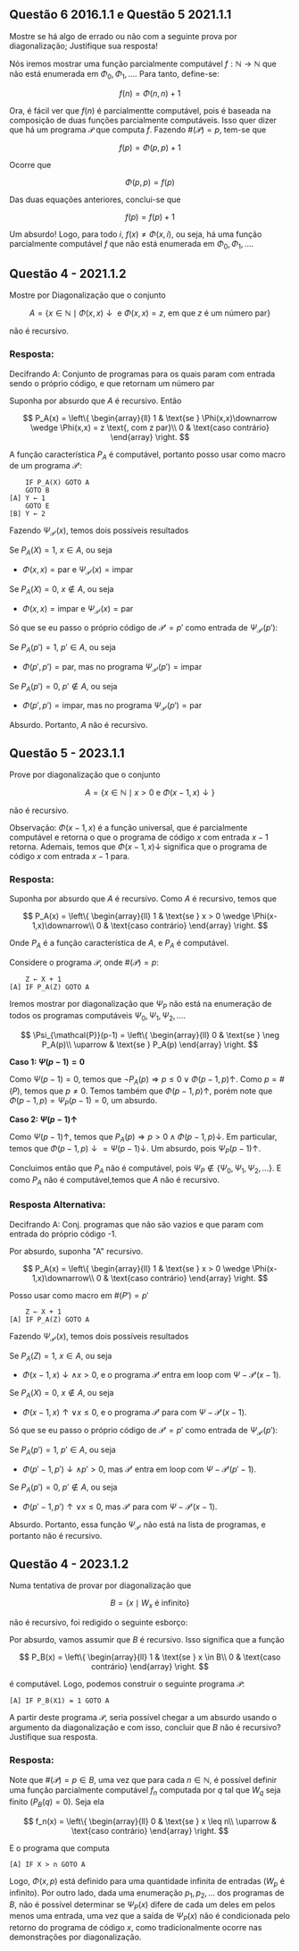 ## Questão 6 2016.1.1 e Questão 5 2021.1.1

Mostre se há algo de errado ou não com a seguinte prova por diagonalização; Justifique sua resposta!

Nós iremos mostrar uma função parcialmente computável $f : \mathbb{N} \rightarrow \mathbb{N}$ que não está enumerada em $\Phi_0, \Phi_1, \ldots$. Para tanto, define-se:

$$f(n) = \Phi(n,n) + 1$$

Ora, é fácil ver que $f(n)$ é parcialmentte computável, pois é baseada na composição de duas funções parcialmente computáveis. Isso quer dizer que há um programa $\mathcal{P}$ que computa $f$. Fazendo $\#(\mathcal{P}) = p$, tem-se que

$$f(p) = \Phi(p,p) + 1$$

Ocorre que

$$\Phi(p,p) = f(p)$$

Das duas equações anteriores, conclui-se que

$$f(p) = f(p) + 1$$

Um absurdo! Logo, para todo $i$, $f(x) \neq \Phi(x, i)$, ou seja, há uma função parcialmente computável $f$ que não está enumerada em $\Phi_0, \Phi_1, \ldots$.

## Questão 4 - 2021.1.2

Mostre por Diagonalização que o conjunto

$$A = \{x \in \mathbb{N} \mid \Phi(x,x)\downarrow \text{ e } \Phi(x,x) = z \text{, em que } z \text{ é um número par}\}$$

não é recursivo.

### Resposta:

Decifrando $A$: Conjunto de programas para os quais param com entrada sendo o próprio código, e que retornam um número par

Suponha por absurdo que $A$ é recursivo. Então

$$
P_A(x) =
\left\{
\begin{array}{ll}
1 & \text{se } \Phi(x,x)\downarrow \wedge \Phi(x,x) = z \text{, com z par}\\
0 & \text{caso contrário}
\end{array}
\right.
$$

A função característica $P_A$ é computável, portanto posso usar como macro de um programa $\mathcal{P'}$:

```
    IF P_A(X) GOTO A
    GOTO B
[A] Y ← 1
    GOTO E
[B] Y ← 2
```

Fazendo $\Psi_{\mathcal{P'}}(x)$, temos dois possíveis resultados

Se $P_A(X) = 1$, $x \in A$, ou seja

- $\Phi(x,x) = \text{par}$ e $\Psi_{\mathcal{P'}}(x) = \text{impar}$

Se $P_A(X) = 0$, $x \notin A$, ou seja

- $\Phi(x,x) = \text{impar}$ e $\Psi_{\mathcal{P'}}(x) = \text{par}$

Só que se eu passo o próprio código de $\mathcal{P'} = p'$ como entrada de $\Psi_{\mathcal{P'}}(p')$:

Se $P_A(p') = 1$, $p' \in A$, ou seja

- $\Phi(p',p') = \text{par}$, mas no programa $\Psi_{\mathcal{P'}}(p') = \text{impar}$

Se $P_A(p') = 0$, $p' \notin A$, ou seja

- $\Phi(p',p') = \text{impar}$, mas no programa $\Psi_{\mathcal{P'}}(p') = \text{par}$

Absurdo. Portanto, $A$ não é recursivo.

## Questão 5 - 2023.1.1

Prove por diagonalização que o conjunto

$$A = \{x \in \mathbb{N} \mid x > 0 \text{ e } \Phi(x-1, x)\downarrow\}$$

não é recursivo.

Observação: $\Phi(x-1,x)$ é a função universal, que é parcialmente computável e retorna o que o programa de código $x$ com entrada $x-1$ retorna. Ademais, temos que $\Phi(x-1,x)\downarrow$ significa que o programa de código $x$ com entrada $x-1$ para.

### Resposta:

Suponha por absurdo que $A$ é recursivo. Como $A$ é recursivo, temos que 

$$
P_A(x) =
\left\{
\begin{array}{ll}
1 & \text{se } x > 0 \wedge \Phi(x-1,x)\downarrow\\
0 & \text{caso contrário}
\end{array}
\right.
$$

Onde $P_A$ é a função característica de $A$, e $P_A$ é computável.

Considere o programa $\mathcal{P}$, onde $\#(\mathcal{P}) = p$:

```
    Z ← X + 1
[A] IF P_A(Z) GOTO A
```

Iremos mostrar por diagonalização que $\Psi_P$ não está na enumeração de todos os programas computáveis $\Psi_0, \Psi_1, \Psi_2, \ldots$.

$$
\Psi_{\mathcal{P}}(p-1) =
\left\{
\begin{array}{ll}
0 & \text{se } \neg P_A(p)\\
\uparrow & \text{se } P_A(p)
\end{array}
\right.
$$

**Caso 1: $\Psi(p-1) = 0$** 

Como $\Psi(p-1) = 0$, temos que $\neg P_A(p) \Rightarrow p \leq 0 \vee \Phi(p-1, p)\uparrow$. Como $p = \#(P)$, temos que $p \neq 0$. Temos também que $\Phi(p-1, p)\uparrow$, porém note que $\Phi(p-1, p) = \Psi_P(p-1) = 0$, um absurdo.

**Caso 2: $\Psi(p-1)\uparrow$**

Como $\Psi(p-1)\uparrow$, temos que $P_A(p) \Rightarrow p > 0 \wedge \Phi(p-1, p)\downarrow$. Em particular, temos que $\Phi(p-1, p)\downarrow = \Psi(p-1)\downarrow$. Um absurdo, pois $\Psi_P(p-1)\uparrow$.

Concluimos então que $P_A$ não é computável, pois $\Psi_P \notin \{\Psi_0, \Psi_1, \Psi_2, \ldots\}$. E como $P_A$ não é computável,temos que $A$ não é recursivo.

### Resposta Alternativa:

Decifrando A: Conj. programas que não são vazios e que param com entrada do próprio código -1.

Por absurdo, suponha "A" recursivo.

$$
P_A(x) =
\left\{
\begin{array}{ll}
1 & \text{se } x > 0 \wedge \Phi(x-1,x)\downarrow\\
0 & \text{caso contrário}
\end{array}
\right.
$$

Posso usar como macro em $\#(P') = p'$

```
    Z ← X + 1
[A] IF P_A(Z) GOTO A
```

Fazendo $\Psi_{\mathcal{P'}}(x)$, temos dois possíveis resultados

Se $P_A(Z) = 1$, $x \in A$, ou seja

- $\Phi(x-1,x)\downarrow \wedge x > 0$, e o programa $\mathcal{P'}$ entra em loop com $\Psi-{\mathcal{P'}}(x-1)$.

Se $P_A(X) = 0$, $x \notin A$, ou seja

- $\Phi(x-1,x)\uparrow \vee x \leq 0$, e o programa $\mathcal{P'}$ para com $\Psi-{\mathcal{P'}}(x-1)$.

Só que se eu passo o próprio código de $\mathcal{P'} = p'$ como entrada de $\Psi_{\mathcal{P'}}(p')$:

Se $P_A(p') = 1$, $p' \in A$, ou seja

- $\Phi(p'-1,p')\downarrow \wedge p' > 0$, mas $\mathcal{P'}$ entra em loop com $\Psi-{\mathcal{P'}}(p'-1)$.

Se $P_A(p') = 0$, $p' \notin A$, ou seja

- $\Phi(p'-1,p')\uparrow \vee x \leq 0$, mas $\mathcal{P'}$ para com $\Psi-{\mathcal{P'}}(x-1)$.

Absurdo. Portanto, essa função $\Psi_{\mathcal{P'}}$ não está na lista de programas, e portanto não é recursivo.

## Questão 4 - 2023.1.2

Numa tentativa de provar por diagonalização que

$$B = \{x \mid W_x \text{ é infinito}\}$$

não é recursivo, foi redigido o seguinte esborço:

Por absurdo, vamos assumir que $B$ é recursivo. Isso significa que a função

$$
P_B(x) =
\left\{
\begin{array}{ll}
1 & \text{se } x \in B\\
0 & \text{caso contrário}
\end{array}
\right.
$$

é computável. Logo, podemos construir o seguinte programa $\mathcal{P}$:

```
[A] IF P_B(X1) = 1 GOTO A
```

A partir deste programa $\mathcal{P}$, seria possível chegar a um absurdo usando o argumento da diagonalização e com isso, concluir que $B$ não é recursivo? Justifique sua resposta.

### Resposta:

Note que $\#(\mathcal{P}) = p \in B$, uma vez que para cada $n \in \mathbb{N}$, é possível definir uma função parcialmente computável $f_n$ computada por $q$ tal que $W_q$ seja finito ($P_B(q) = 0$). Seja ela

$$
f_n(x) =
\left\{
\begin{array}{ll}
0 & \text{se } x \leq n\\
\uparrow & \text{caso contrário}
\end{array}
\right.
$$

E o programa que computa

```
[A] IF X > n GOTO A
```

Logo, $\Phi(x, p)$ está definido para uma quantidade infinita de entradas ($W_p$ é infinito). Por outro lado, dada uma enumeração $p_1, p_2, \ldots$ dos programas de $B$, não é possível determinar se $\Psi_P(x)$ difere de cada um deles em pelos menos uma entrada, uma vez que a saída de $\Psi_P(x)$ não é condicionada pelo retorno do programa de código $x$, como tradicionalmente ocorre nas demonstrações por diagonalização.